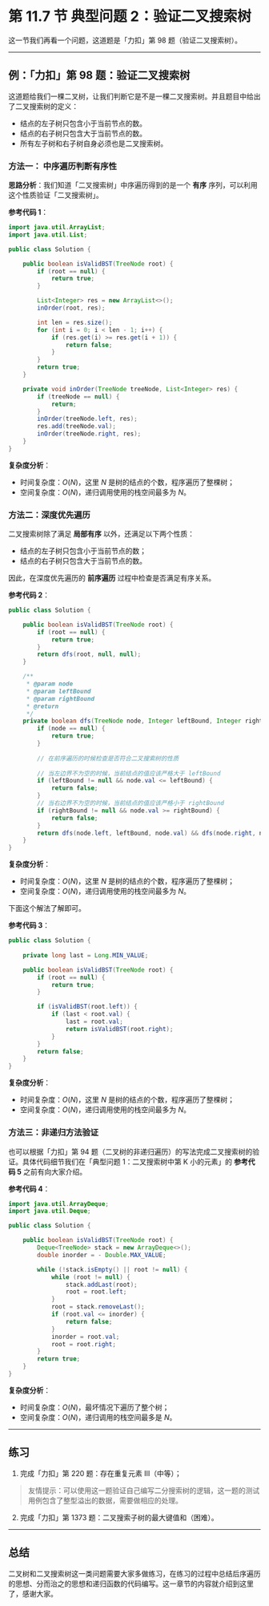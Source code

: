 # 第 11.7 节 典型问题 2：验证二叉搜索树

这一节我们再看一个问题，这道题是「力扣」第 98 题（验证二叉搜索树）。

---

## 例：「力扣」第 98 题：验证二叉搜索树

这道题给我们一棵二叉树，让我们判断它是不是一棵二叉搜索树。并且题目中给出了二叉搜索树的定义：

+ 结点的左子树只包含小于当前节点的数。
+ 结点的右子树只包含大于当前节点的数。
+ 所有左子树和右子树自身必须也是二叉搜索树。

### 方法一： 中序遍历判断有序性

**思路分析**：我们知道「二叉搜索树」中序遍历得到的是一个 **有序** 序列，可以利用这个性质验证「二叉搜索树」。

**参考代码 1**：

```Java []
import java.util.ArrayList;
import java.util.List;

public class Solution {

    public boolean isValidBST(TreeNode root) {
        if (root == null) {
            return true;
        }

        List<Integer> res = new ArrayList<>();
        inOrder(root, res);

        int len = res.size();
        for (int i = 0; i < len - 1; i++) {
            if (res.get(i) >= res.get(i + 1)) {
                return false;
            }
        }
        return true;
    }

    private void inOrder(TreeNode treeNode, List<Integer> res) {
        if (treeNode == null) {
            return;
        }
        inOrder(treeNode.left, res);
        res.add(treeNode.val);
        inOrder(treeNode.right, res);
    }
}
```

**复杂度分析**：

- 时间复杂度：$O(N)$，这里 $N$ 是树的结点的个数，程序遍历了整棵树；
- 空间复杂度：$O(N)$，递归调用使用的栈空间最多为 $N$。

### 方法二：深度优先遍历

二叉搜索树除了满足 **局部有序** 以外，还满足以下两个性质：

+ 结点的左子树只包含小于当前节点的数；
+ 结点的右子树只包含大于当前节点的数。

因此，在深度优先遍历的 **前序遍历** 过程中检查是否满足有序关系。

**参考代码 2**：

```Java []
public class Solution {

    public boolean isValidBST(TreeNode root) {
        if (root == null) {
            return true;
        }
        return dfs(root, null, null);
    }

    /**
     * @param node
     * @param leftBound
     * @param rightBound
     * @return
     */
    private boolean dfs(TreeNode node, Integer leftBound, Integer rightBound) {
        if (node == null) {
            return true;
        }
        
        // 在前序遍历的时候检查是否符合二叉搜索树的性质
        
        // 当左边界不为空的时候，当前结点的值应该严格大于 leftBound
        if (leftBound != null && node.val <= leftBound) {
            return false;
        }
        // 当右边界不为空的时候，当前结点的值应该严格小于 rightBound
        if (rightBound != null && node.val >= rightBound) {
            return false;
        }
        return dfs(node.left, leftBound, node.val) && dfs(node.right, node.val, rightBound);
    }
}
```

**复杂度分析**：

- 时间复杂度：$O(N)$，这里 $N$ 是树的结点的个数，程序遍历了整棵树；
- 空间复杂度：$O(N)$，递归调用使用的栈空间最多为 $N$。

下面这个解法了解即可。

**参考代码 3**：

```Java []
public class Solution {
    
    private long last = Long.MIN_VALUE;

    public boolean isValidBST(TreeNode root) {
        if (root == null) {
            return true;
        }

        if (isValidBST(root.left)) {
            if (last < root.val) {
                last = root.val;
                return isValidBST(root.right);
            }
        }
        return false;
    }
}
```

**复杂度分析**：

- 时间复杂度：$O(N)$，这里 $N$ 是树的结点的个数，程序遍历了整棵树；
- 空间复杂度：$O(N)$，递归调用使用的栈空间最多为 $N$。

### 方法三：非递归方法验证

也可以根据「力扣」第 94 题（二叉树的非递归遍历）的写法完成二叉搜索树的验证。具体代码细节我们在「典型问题 1：二叉搜索树中第 K 小的元素」的 **参考代码  5** 之前有向大家介绍。

**参考代码 4**：

```Java []
import java.util.ArrayDeque;
import java.util.Deque;

public class Solution {

    public boolean isValidBST(TreeNode root) {
        Deque<TreeNode> stack = new ArrayDeque<>();
        double inorder = - Double.MAX_VALUE;

        while (!stack.isEmpty() || root != null) {
            while (root != null) {
                stack.addLast(root);
                root = root.left;
            }
            root = stack.removeLast();
            if (root.val <= inorder) {
                return false;
            }
            inorder = root.val;
            root = root.right;
        }
        return true;
    }
}
```

**复杂度分析**：

- 时间复杂度：$O(N)$，最坏情况下遍历了整个树；
- 空间复杂度：$O(N)$，递归调用的栈空间最多是 $N$。

---

## 练习

1. 完成「力扣」第 220 题：存在重复元素 III（中等）；

> 友情提示：可以使用这一题验证自己编写二分搜索树的逻辑，这一题的测试用例包含了整型溢出的数据，需要做相应的处理。

2. 完成「力扣」第 1373 题：二叉搜索子树的最大键值和（困难）。

---

## 总结

二叉树和二叉搜索树这一类问题需要大家多做练习，在练习的过程中总结后序遍历的思想、分而治之的思想和递归函数的代码编写。这一章节的内容就介绍到这里了，感谢大家。
